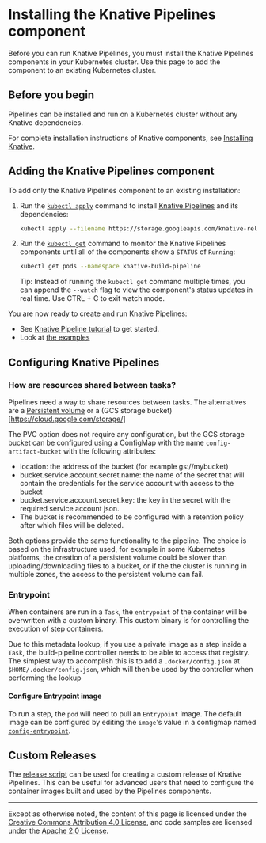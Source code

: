 # Installing the Knative Pipelines component

Before you can run Knative Pipelines, you must install the Knative Pipelines components
in your Kubernetes cluster. Use this page to add the component to an existing 
Kubernetes cluster.

## Before you begin

Pipelines can be installed and run on a Kubernetes cluster without any Knative dependencies. 

For complete installation instructions of Knative components, see [Installing Knative](https://github.com/knative/docs/blob/master/install/README.md).

## Adding the Knative Pipelines component

To add only the Knative Pipelines component to an existing installation:

1. Run the
   [`kubectl apply`](https://kubernetes.io/docs/reference/generated/kubectl/kubectl-commands#apply)
   command to install [Knative Pipelines](https://github.com/knative/build-pipeline) and its
   dependencies:
   ```bash
   kubectl apply --filename https://storage.googleapis.com/knative-releases/build-pipeline/latest/release.yaml
   ```
1. Run the
   [`kubectl get`](https://kubernetes.io/docs/reference/generated/kubectl/kubectl-commands#get)
   command to monitor the Knative Pipelines components until all of the components
   show a `STATUS` of `Running`:

   ```bash
   kubectl get pods --namespace knative-build-pipeline
   ```

   Tip: Instead of running the `kubectl get` command multiple times, you can
   append the `--watch` flag to view the component's status updates in real
   time. Use CTRL + C to exit watch mode.

You are now ready to create and run Knative Pipelines: 
 - See [Knative Pipeline tutorial](./tutorial.md) to get started. 
 - Look at [the examples](https://github.com/knative/build-pipeline/tree/master/examples)


## Configuring Knative Pipelines

### How are resources shared between tasks?

Pipelines need a way to share resources between tasks. The alternatives are a [Persistent volume](https://kubernetes.io/docs/concepts/storage/persistent-volumes/)
or a (GCS storage bucket)[https://cloud.google.com/storage/]

The PVC option does not require any configuration, but the GCS storage bucket can be 
configured using a ConfigMap with the name `config-artifact-bucket` with the following 
attributes:

- location: the address of the bucket (for example gs://mybucket)
- bucket.service.account.secret.name: the name of the secret that will contain
  the credentials for the service account with access to the bucket
- bucket.service.account.secret.key: the key in the secret with the required
  service account json. 
- The bucket is recommended to be configured with a
  retention policy after which files will be deleted.

Both options provide the same functionality to the pipeline. The choice is based
on the infrastructure used, for example in some Kubernetes platforms, the
creation of a persistent volume could be slower than uploading/downloading files
to a bucket, or if the the cluster is running in multiple zones, the access to
the persistent volume can fail.

### Entrypoint

When containers are run in a `Task`, the `entrypoint` of the container will be
overwritten with a custom binary. This custom binary is for controlling the 
execution of step containers. 

Due to this metadata lookup, if you use a private image as a step inside a
`Task`, the build-pipeline controller needs to be able to access that registry.
The simplest way to accomplish this is to add a `.docker/config.json` at
`$HOME/.docker/config.json`, which will then be used by the controller when
performing the lookup

#### Configure Entrypoint image

To run a step, the `pod` will need to pull an `Entrypoint` image. The default 
image can be configured by editing the `image`'s value in a configmap named
[`config-entrypoint`](./../config/config-entrypoint.yaml).

## Custom Releases

The [release script](./../hack/release.md) can be used for creating a custom 
release of Knative Pipelines. This can be useful for advanced users that need 
to configure the container images built and used by the Pipelines components.


---

Except as otherwise noted, the content of this page is licensed under the
[Creative Commons Attribution 4.0 License](https://creativecommons.org/licenses/by/4.0/),
and code samples are licensed under the
[Apache 2.0 License](https://www.apache.org/licenses/LICENSE-2.0).
